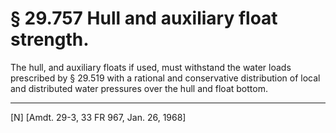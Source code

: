 # § 29.757   Hull and auxiliary float strength.

The hull, and auxiliary floats if used, must withstand the water loads prescribed by § 29.519 with a rational and conservative distribution of local and distributed water pressures over the hull and float bottom. 



---

[N] [Amdt. 29-3, 33 FR 967, Jan. 26, 1968] 




